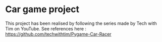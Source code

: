 # Car game project

This project has been realised by following the series made by Tech with Tim on YouTube. 
See references here : https://github.com/techwithtim/Pygame-Car-Racer

